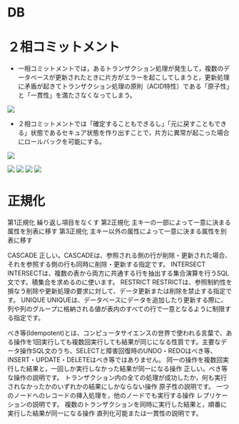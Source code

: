 # DB


# ２相コミットメント
- 一相コミットメントでは，あるトランザクション処理が発生して，複数のデータベースが更新されたときに片方がエラーを起こしてしまうと，更新処理に矛盾が起きてトランザクション処理の原則（ACID特性）である「原子性」と「一貫性」を満たさなくなってしまう。

![](../../PICTURE/DB/commit1.png)

- ２相コミットメントでは「確定することもできるし」「元に戻すこともできる」状態であるセキュア状態を作り出すことで，片方に異常が起こった場合にロールバックを可能にする。

![](../../PICTURE/DB/commit2.png)

![](../../PICTURE/DB/2Commit_01.png)
![](../../PICTURE/DB/2Commit_02.png)
![](../../PICTURE/DB/2Commit_03.png)
![](../../PICTURE/DB/2Commit_04.png)


# 正規化

第1正規化
繰り返し項目をなくす
第2正規化
主キーの一部によって一意に決まる属性を別表に移す
第3正規化
主キー以外の属性によって一意に決まる属性を別表に移す




CASCADE
正しい。CASCADEは、参照される側の行が削除・更新された場合、それを参照する側の行も同時に削除・更新する指定です。
INTERSECT
INTERSECTは、複数の表から両方に共通する行を抽出する集合演算を行うSQL文です。積集合を求めるのに使います。
RESTRICT
RESTRICTは、参照制約性を損なう削除や更新処理の要求に対して、データ更新または削除を禁止する指定です。
UNIQUE
UNIQUEは、データベースにデータを追加したり更新する際に、列や列のグループに格納される値が表内のすべての行で一意となるように制限する指定です。




べき等(Idempotent)とは、コンピュータサイエンスの世界で使われる言葉で、ある操作を1回実行しても複数回実行しても結果が同じになる性質です。主要なデータ操作SQL文のうち、SELECTと障害回復時のUNDO・REDOはべき等、INSERT・UPDATE・DELETEはべき等ではありません。
同一の操作を複数回実行した結果と，一回しか実行しなかった結果が同一になる操作
正しい。べき等な操作の説明です。
トランザクション内の全ての処理が成功したか，何も実行されなかったかのいずれかの結果にしかならない操作
原子性の説明です。
一つのノードへのレコードの挿入処理を，他のノードでも実行する操作
レプリケーションの説明です。
複数のトランザクションを同時に実行した結果と，順番に実行した結果が同一になる操作
直列化可能または一貫性の説明です。
